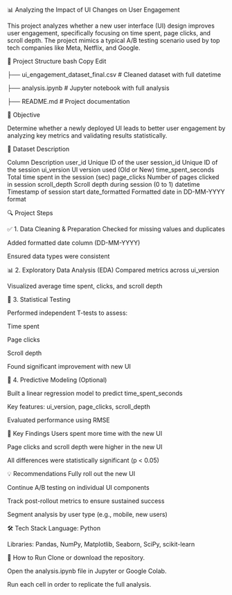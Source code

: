 📊 Analyzing the Impact of UI Changes on User Engagement

This project analyzes whether a new user interface (UI) design improves user engagement, specifically focusing on time spent, page clicks, and scroll depth. The project mimics a typical A/B testing scenario used by top tech companies like Meta, Netflix, and Google.

📁 Project Structure
bash
Copy
Edit


├── ui_engagement_dataset_final.csv        # Cleaned dataset with full datetime

├── analysis.ipynb                         # Jupyter notebook with full analysis

├── README.md                              # Project documentation

🧠 Objective

Determine whether a newly deployed UI leads to better user engagement by analyzing key metrics and validating results statistically.

🧾 Dataset Description

Column	Description
user_id	Unique ID of the user
session_id	Unique ID of the session
ui_version	UI version used (Old or New)
time_spent_seconds	Total time spent in the session (sec)
page_clicks	Number of pages clicked in session
scroll_depth	Scroll depth during session (0 to 1)
datetime	Timestamp of session start
date_formatted	Formatted date in DD-MM-YYYY format

🔍 Project Steps

✅ 1. Data Cleaning & Preparation
Checked for missing values and duplicates

Added formatted date column (DD-MM-YYYY)

Ensured data types were consistent

📊 2. Exploratory Data Analysis (EDA)
Compared metrics across ui_version

Visualized average time spent, clicks, and scroll depth

🧪 3. Statistical Testing

Performed independent T-tests to assess:

Time spent

Page clicks

Scroll depth

Found significant improvement with new UI

🤖 4. Predictive Modeling (Optional)

Built a linear regression model to predict time_spent_seconds

Key features: ui_version, page_clicks, scroll_depth

Evaluated performance using RMSE

📌 Key Findings
Users spent more time with the new UI

Page clicks and scroll depth were higher in the new UI

All differences were statistically significant (p < 0.05)

💡 Recommendations
Fully roll out the new UI

Continue A/B testing on individual UI components

Track post-rollout metrics to ensure sustained success

Segment analysis by user type (e.g., mobile, new users)

🛠️ Tech Stack
Language: Python

Libraries: Pandas, NumPy, Matplotlib, Seaborn, SciPy, scikit-learn

📎 How to Run
Clone or download the repository.

Open the analysis.ipynb file in Jupyter or Google Colab.

Run each cell in order to replicate the full analysis.
